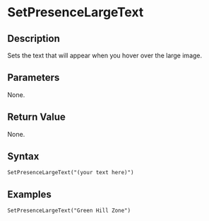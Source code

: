 # SetPresenceLargeText

## Description
Sets the text that will appear when you hover over the large image.

## Parameters
None.

## Return Value
None.

## Syntax
```
SetPresenceLargeText("(your text here)")
```

## Examples
```
SetPresenceLargeText("Green Hill Zone")
```